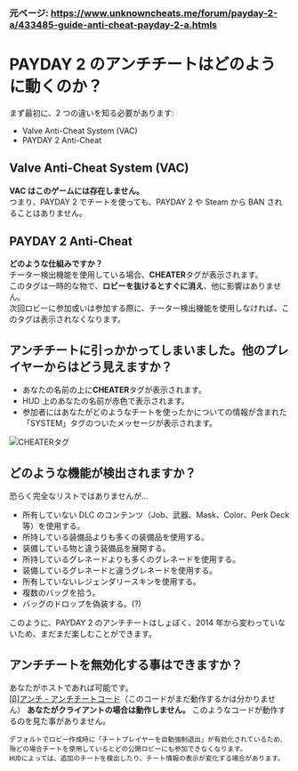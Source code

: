 ### 元ページ: https://www.unknowncheats.me/forum/payday-2-a/433485-guide-anti-cheat-payday-2-a.htmls

# PAYDAY 2 のアンチチートはどのように動くのか？

まず最初に、2 つの違いを知る必要があります:

- Valve Anti-Cheat System (VAC)
- PAYDAY 2 Anti-Cheat

## Valve Anti-Cheat System (VAC)

**VAC はこのゲームには存在しません。**  
つまり、PAYDAY 2 でチートを使っても、PAYDAY 2 や Steam から BAN されることはありません。

## PAYDAY 2 Anti-Cheat

**どのような仕組みですか？**  
チーター検出機能を使用している場合、**CHEATER**タグが表示されます。  
このタグは一時的な物で、**ロビーを抜けるとすぐに消え**、他に影響はありません。  
次回ロビーに参加或いは参加する際に、チーター検出機能を使用しなければ、このタグは表示されなくなります。

## アンチチートに引っかかってしまいました。他のプレイヤーからはどう見えますか？

- あなたの名前の上に**CHEATER**タグが表示されます。
- HUD 上のあなたの名前が赤色で表示されます。
- 参加者にはあなたがどのようなチートを使ったかについての情報が含まれた「SYSTEM」タグのついたメッセージが表示されます。

![CHEATERタグ](https://i.imgur.com/gKwi58z.jpeg)

## どのような機能が検出されますか？

恐らく完全なリストではありませんが...

- 所有していない DLC のコンテンツ（Job、武器、Mask、Color、Perk Deck 等）を使用する。
- 所持している装備品よりも多くの装備品を使用する。
- 装備している物と違う装備品を展開する。
- 所持しているグレネードよりも多くのグレネードを使用する。
- 装備しているグレネードと違うグレネードを使用する。
- 所有していないレジェンダリースキンを使用する。
- 複数のバッグを拾う。
- バッグのドロップを偽装する。(?)

このように、PAYDAY 2 のアンチチートはしょぼく、2014 年から変わっていないため、まだまだ楽しむことができます。

## アンチチートを無効化する事はできますか？

あなたがホストであれば可能です。  
[[β]アンチ - アンチチートコード](https://www.unknowncheats.me/forum/payday-2-a/115998-beta-anti-anti-cheat-code.html)（このコードがまだ動作するかは分かりません）
**あなたがクライアントの場合は動作しません。**
このようなコードが動作するのを見た事がありません。

```
デフォルトでロビー作成時に「チートプレイヤーを自動強制退出」が有効化されているため、殆どの場合チートを使用しているとどの公開ロビーにも参加できなくなります。
HUDによっては、追加のチートを検出したり、チート情報の表示が変化する場合があります。
```

